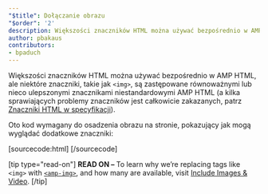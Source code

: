 ```yaml
---
"$title": Dołączanie obrazu
"$order": '2'
description: Większości znaczników HTML można używać bezpośrednio w AMP HTML, ale niektóre znaczniki, takie jak <img>, są zastępowane równoważnymi lub nieco ulepszonymi znacznikami niestandardowymi AMP HTML.
author: pbakaus
contributors:
- bpaduch
---
```


Większości znaczników HTML można używać bezpośrednio w AMP HTML, ale niektóre znaczniki, takie jak `<img>`, są zastępowane równoważnymi lub nieco ulepszonymi znacznikami niestandardowymi AMP HTML (a kilka sprawiających problemy znaczników jest całkowicie zakazanych, patrz [Znaczniki HTML w specyfikacji](../../../../documentation/guides-and-tutorials/learn/spec/amphtml.md#html-tags)).

Oto kod wymagany do osadzenia obrazu na stronie, pokazujący jak mogą wyglądać dodatkowe znaczniki:

[sourcecode:html]
<amp-img src="welcome.jpg" alt="Welcome" height="400" width="800"></amp-img>
[/sourcecode]

[tip type="read-on"] **READ ON –** To learn why we’re replacing tags like `<img>` with [`<amp-img>`](../../../../documentation/components/reference/amp-img.md), and how many are available, visit [Include Images & Video](../../../../documentation/guides-and-tutorials/develop/media_iframes_3p/index.md). [/tip]
